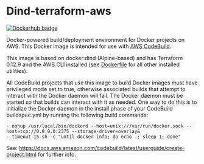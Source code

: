 # Dind-terraform-aws

[![Dockerhub badge](http://dockeri.co/image/jch254/dind-terraform-aws)](https://hub.docker.com/r/jch254/dind-terraform-aws)

Docker-powered build/deployment environment for Docker projects on AWS. This Docker image is intended for use with [AWS CodeBuild](https://aws.amazon.com/codebuild).

This image is based on docker:dind (Alpine-based) and has Terraform 0.12.9 and the AWS CLI installed (see [Dockerfile](./Dockerfile) for all other installed utilities).

All CodeBuild projects that use this image to build Docker images must have privileged mode set to true, otherwise associated builds that attempt to interact with the Docker daemon will fail. The Docker daemon must be started so that builds can interact with it as needed. One way to do this is to initialize the Docker daemon in the install phase of your CodeBuild buildspec.yml by running the following build commands:
```
- nohup /usr/local/bin/dockerd --host=unix:///var/run/docker.sock --host=tcp://0.0.0.0:2375 --storage-driver=overlay&
- timeout 15 sh -c "until docker info; do echo .; sleep 1; done"
```
See: https://docs.aws.amazon.com/codebuild/latest/userguide/create-project.html for further info.